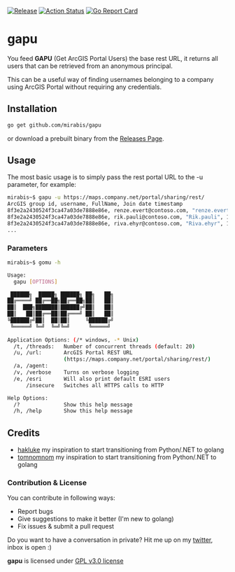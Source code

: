[![Release](https://img.shields.io/github/release/mirabis/gapu.svg)](https://github.com/mirabis/gapu/releases)
[![Action Status](https://github.com/Mirabis/gapu/workflows/Release%20with%20goreleaser/badge.svg)](https://github.com/mirabis/gapu/actions)
[![Go Report Card](https://goreportcard.com/badge/github.com/Mirabis/gapu)](https://goreportcard.com/report/github.com/Mirabis/gapu)

# gapu 

You feed **GAPU** (Get ArcGIS Portal Users) the base rest URL, it returns all users that can be retrieved from an anonymous principal.

This can be a useful way of finding usernames belonging to a company using ArcGIS Portal without requiring any credentials.

## Installation

```sh
go get github.com/mirabis/gapu
```
or download a prebuilt binary from the [Releases Page](https://github.com/mirabis/gapu/releases).

## Usage
The most basic usage is to simply pass the rest portal URL to the -u parameter, for example:

```sh
mirabis~$ gapu -u https://maps.company.net/portal/sharing/rest/
ArcGIS group id, username, FullName, Join date timestamp
8f3e2a2430524f3ca47a03de7888e86e, renze.evert@contoso.com, "renze.evert", 1567750584798 
8f3e2a2430524f3ca47a03de7888e86e, rik.pauli@contoso.com, "Rik.pauli", 1554116686967 
8f3e2a2430524f3ca47a03de7888e86e, riva.ehyr@contoso.com, "Riva.ehyr", 1591080285396 
...
```

### Parameters

```sh
mirabis~$ gomu -h

Usage:
  gapu [OPTIONS]

 ██████╗  █████╗ ██████╗ ██╗   ██╗
██╔════╝ ██╔══██╗██╔══██╗██║   ██║
██║  ███╗███████║██████╔╝██║   ██║
██║   ██║██╔══██║██╔═══╝ ██║   ██║
╚██████╔╝██║  ██║██║     ╚██████╔╝
 ╚═════╝ ╚═╝  ╚═╝╚═╝      ╚═════╝ 
                                  
Application Options: (/* windows, -* Unix)
  /t, /threads:   Number of concurrent threads (default: 20)
  /u, /url:       ArcGIS Portal REST URL
                  (https://maps.company.net/portal/sharing/rest/)
  /a, /agent:
  /v, /verbose    Turns on verbose logging
  /e, /esri       Will also print default ESRI users
      /insecure   Switches all HTTPS calls to HTTP

Help Options:
  /?              Show this help message
  /h, /help       Show this help message
```


## Credits
- [hakluke](https://twitter.com/hakluke) my inspiration to start transitioning from Python/.NET to golang
- [tomnomnom](https://github.com/tomnomnom) my inspiration to start transitioning from Python/.NET to golang

### Contribution & License
You can contribute in following ways:

- Report bugs
- Give suggestions to make it better (I'm new to golang)
- Fix issues & submit a pull request

Do you want to have a conversation in private? Hit me up on my [twitter](https://twitter.com/iMirabis/), inbox is open :)

**gapu** is licensed under [GPL v3.0 license](https://www.gnu.org/licenses/gpl-3.0.en.html)